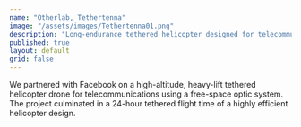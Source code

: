 ```yaml
---
name: "Otherlab, Tethertenna"
image: "/assets/images/Tethertenna01.png"
description: "Long-endurance tethered helicopter designed for telecommunications"
published: true
layout: default
grid: false
---
```

We partnered with Facebook on a high-altitude, heavy-lift tethered helicopter drone for telecommunications using a free-space optic system. The project culminated in a 24-hour tethered flight time of a highly efficient helicopter design.
